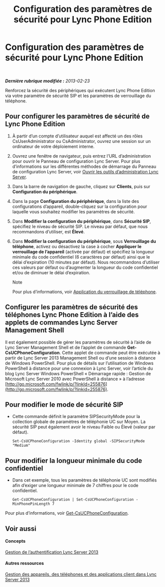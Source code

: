 ﻿---
title: Configuration des paramètres de sécurité pour Lync Phone Edition
TOCTitle: Configuration des paramètres de sécurité pour Lync Phone Edition
ms:assetid: 6e7cec17-8a79-4428-9300-8821256c46cf
ms:mtpsurl: https://technet.microsoft.com/fr-fr/library/Gg521014(v=OCS.15)
ms:contentKeyID: 49297577
ms.date: 05/20/2016
mtps_version: v=OCS.15
ms.translationtype: HT
---

# Configuration des paramètres de sécurité pour Lync Phone Edition

 

_**Dernière rubrique modifiée :** 2013-02-23_

Renforcez la sécurité des périphériques qui exécutent Lync Phone Edition via votre paramètre de sécurité SIP et les paramètres de verrouillage du téléphone.

## Pour configurer les paramètres de sécurité de Lync Phone Edition

1.  À partir d’un compte d’utilisateur auquel est affecté un des rôles CsUserAdministrator ou CsAdministrator, ouvrez une session sur un ordinateur de votre déploiement interne.

2.  Ouvrez une fenêtre de navigateur, puis entrez l’URL d’administration pour ouvrir le Panneau de configuration Lync Server. Pour plus d’informations sur les différentes méthodes de démarrage du Panneau de configuration Lync Server, voir [Ouvrir les outils d’administration Lync Server](lync-server-2013-open-lync-server-administrative-tools.md).

3.  Dans la barre de navigation de gauche, cliquez sur **Clients**, puis sur **Configuration du périphérique**.

4.  Dans la page **Configuration du périphérique**, dans la liste des configurations d’appareil, double-cliquez sur la configuration pour laquelle vous souhaitez modifier les paramètres de sécurité.

5.  Dans **Modifier la configuration du périphérique**, dans **Sécurité SIP**, spécifiez le niveau de sécurité SIP. Le niveau par défaut, que nous recommandons d’utiliser, est **Élevé**.

6.  Dans **Modifier la configuration du périphérique**, sous **Verrouillage du téléphone**, activez ou désactivez la case à cocher **Appliquer le verrouillage de l’appareil** (activée par défaut) et spécifiez la longueur minimale du code confidentiel (6 caractères par défaut) ainsi que le délai d’expiration (10 minutes par défaut). Nous recommandons d’utiliser ces valeurs par défaut ou d’augmenter la longueur du code confidentiel et/ou de diminuer le délai d’expiration.
    
    > [!note]  
    > Pour plus d’informations, voir <a href="lync-server-2013-enforce-phone-locking.md">Application du verrouillage de téléphone</a>.

## Configurer les paramètres de sécurité des téléphones Lync Phone Edition à l’aide des applets de commandes Lync Server Management Shell

Il est également possible de gérer les paramètres de sécurité à l’aide de Lync Server Management Shell et de l’applet de commande **Get-CsUCPhoneConfiguration**. Cette applet de commande peut être exécutée à partir de Lync Server 2013 Management Shell ou d’une session à distance de Windows PowerShell. Pour plus de détails sur l’utilisation de Windows PowerShell à distance pour une connexion à Lync Server, voir l’article du blog Lync Server Windows PowerShell « Démarrage rapide : Gestion de Microsoft Lync Server 2010 avec PowerShell à distance » à l’adresse [http://go.microsoft.com/fwlink/p/?linkId=255876](http://go.microsoft.com/fwlink/p/?linkid=255876).

## Pour modifier le mode de sécurité SIP

  - Cette commande définit le paramètre SIPSecurityMode pour la collection globale de paramètres de téléphonie UC sur Moyen. La sécurité SIP peut également avoir le niveau Faible ou Élevé (valeur par défaut).
    
        Set-CsUCPhoneConfiguration -Identity global -SIPSecurityMode "Medium"

## Pour modifier la longueur minimale du code confidentiel

  - Dans cet exemple, tous les paramètres de téléphonie UC sont modifiés afin d’exiger une longueur minimale de 7 chiffres pour le code confidentiel.
    
        Get-CsUCPhoneConfiguration | Set-CsUCPhoneConfiguration -MinPhonePinLength 7

Pour plus d’informations, voir [Get-CsUCPhoneConfiguration](https://docs.microsoft.com/en-us/powershell/module/skype/Get-CsUCPhoneConfiguration).

## Voir aussi

#### Concepts

[Gestion de l’authentification Lync Server 2013](lync-server-2013-managing-lync-server-authentication.md)  

#### Autres ressources

[Gestion des appareils, des téléphones et des applications client dans Lync Server 2013](lync-server-2013-managing-devices-phones-and-client-applications.md)

